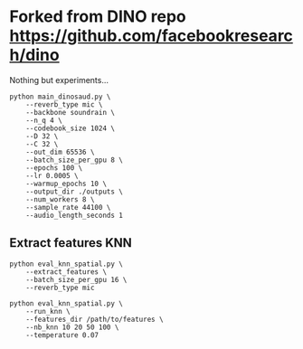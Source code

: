 # Forked from DINO repo https://github.com/facebookresearch/dino

Nothing but experiments...

```
python main_dinosaud.py \
    --reverb_type mic \
    --backbone soundrain \
    --n_q 4 \
    --codebook_size 1024 \
    --D 32 \
    --C 32 \
    --out_dim 65536 \
    --batch_size_per_gpu 8 \
    --epochs 100 \
    --lr 0.0005 \
    --warmup_epochs 10 \
    --output_dir ./outputs \
    --num_workers 8 \
    --sample_rate 44100 \
    --audio_length_seconds 1
```


## Extract features KNN
```
python eval_knn_spatial.py \
    --extract_features \
    --batch_size_per_gpu 16 \
    --reverb_type mic
```

```
python eval_knn_spatial.py \
    --run_knn \
    --features_dir /path/to/features \
    --nb_knn 10 20 50 100 \
    --temperature 0.07
```
